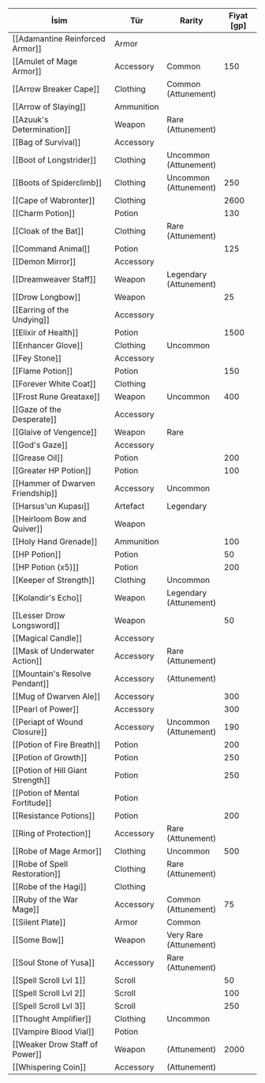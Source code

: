| İsim | Tür | Rarity | Fiyat [gp]|
| --- | --- | --- | --- |
| [[Adamantine Reinforced Armor]] | Armor |  | |
| [[Amulet of Mage Armor]] | Accessory | Common | 150|
| [[Arrow Breaker Cape]] | Clothing | Common<br>(Attunement) | |
| [[Arrow of Slaying]] | Ammunition |  | |
| [[Azuuk's Determination]] | Weapon | Rare<br>(Attunement) | |
| [[Bag of Survival]] | Accessory |  | |
| [[Boot of Longstrider]] | Clothing | Uncommon<br>(Attunement) | |
| [[Boots of Spiderclimb]] | Clothing | Uncommon<br>(Attunement) | 250|
| [[Cape of Wabronter]] | Clothing |  | 2600|
| [[Charm Potion]] | Potion |  | 130|
| [[Cloak of the Bat]] | Clothing | Rare<br>(Attunement) | |
| [[Command Animal]] | Potion |  | 125|
| [[Demon Mirror]] | Accessory |  | |
| [[Dreamweaver Staff]] | Weapon | Legendary<br>(Attunement) | |
| [[Drow Longbow]] | Weapon |  | 25|
| [[Earring of the Undying]] | Accessory |  | |
| [[Elixir of Health]] | Potion |  | 1500|
| [[Enhancer Glove]] | Clothing | Uncommon | |
| [[Fey Stone]] | Accessory |  | |
| [[Flame Potion]] | Potion |  | 150|
| [[Forever White Coat]] | Clothing |  | |
| [[Frost Rune Greataxe]] | Weapon | Uncommon | 400|
| [[Gaze of the Desperate]] | Accessory |  | |
| [[Glaive of Vengence]] | Weapon | Rare | |
| [[God's Gaze]] | Accessory |  | |
| [[Grease Oil]] | Potion |  | 200|
| [[Greater HP Potion]] | Potion |  | 100|
| [[Hammer of Dwarven Friendship]] | Accessory | Uncommon | |
| [[Harsus'un Kupası]] | Artefact | Legendary | |
| [[Heirloom Bow and Quiver]] | Weapon |  | |
| [[Holy Hand Grenade]] | Ammunition |  | 100|
| [[HP Potion]] | Potion |  | 50|
| [[HP Potion (x5)]] | Potion |  | 200|
| [[Keeper of Strength]] | Clothing | Uncommon | |
| [[Kolandir's Echo]] | Weapon | Legendary<br>(Attunement) | |
| [[Lesser Drow Longsword]] | Weapon |  | 50|
| [[Magical Candle]] | Accessory |  | |
| [[Mask of Underwater Action]] | Accessory | Rare<br>(Attunement) | |
| [[Mountain's Resolve Pendant]] | Accessory | (Attunement) | |
| [[Mug of Dwarven Ale]] | Accessory |  | 300|
| [[Pearl of Power]] | Accessory |  | 300|
| [[Periapt of Wound Closure]] | Accessory | Uncommon<br>(Attunement) | 190|
| [[Potion of Fire Breath]] | Potion |  | 200|
| [[Potion of Growth]] | Potion |  | 250|
| [[Potion of Hill Giant Strength]] | Potion |  | 250|
| [[Potion of Mental Fortitude]] | Potion |  | |
| [[Resistance Potions]] | Potion |  | 200|
| [[Ring of Protection]] | Accessory | Rare<br>(Attunement) | |
| [[Robe of Mage Armor]] | Clothing | Uncommon | 500|
| [[Robe of Spell Restoration]] | Clothing | Rare<br>(Attunement) | |
| [[Robe of the Hagi]] | Clothing |  | |
| [[Ruby of the War Mage]] | Accessory | Common<br>(Attunement) | 75|
| [[Silent Plate]] | Armor | Common | |
| [[Some Bow]] | Weapon | Very Rare<br>(Attunement) | |
| [[Soul Stone of Yusa]] | Accessory | Rare<br>(Attunement) | |
| [[Spell Scroll Lvl 1]] | Scroll |  | 50|
| [[Spell Scroll Lvl 2]] | Scroll |  | 100|
| [[Spell Scroll Lvl 3]] | Scroll |  | 250|
| [[Thought Amplifier]] | Clothing | Uncommon | |
| [[Vampire Blood Vial]] | Potion |  | |
| [[Weaker Drow Staff of Power]] | Weapon | (Attunement) | 2000|
| [[Whispering Coin]] | Accessory | (Attunement) | |
